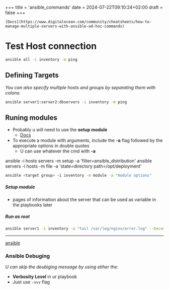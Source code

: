 +++
title = 'ansible_commands'
date = 2024-07-22T09:10:24+02:00
draft = false
+++

    [Docs](https://www.digitalocean.com/community/cheatsheets/how-to-manage-multiple-servers-with-ansible-ad-hoc-commands)

# Test Host connection

```bash
ansible all -i inventory -m ping
```

## Defining Targets

*You can also specify multiple hosts and groups by separating them with colons:*

```bash
ansible server1:server2:dbservers -i inventory -m ping
```

## Runing modules 

- Probably u will need to use the **setup module** 
    - [Docs](https://docs.ansible.com/ansible/latest/collections/ansible/builtin/setup_module.html#examples)
- To execute a module with arguments, include the  **-a** flag followed by the appropriate options in double quotes
    - U can use whatever the cmd with  **-a** 


 ansible -i hosts servers -m setup -a 'filter=ansible_distribution'
 ansible servers -i hosts -m file -a  'state=directory path=/opt/deployment'
```bash 
ansible <target group> -i inventory -m module -a "module options"
```
##### Setup module 
- pages of information about the server that can be used as variable in the playbooks later

##### Run as root 
```bash
ansible server1 -i inventory -a "tail /var/log/nginx/error.log" --become
```
---
[ansible](/ansible/Ansible.md)

### Ansible  Debuging
*U can skip the deubiging message by using etiher the:*
- **Verbosity Level** in ur playbook
- Just use `-vvv` flag


